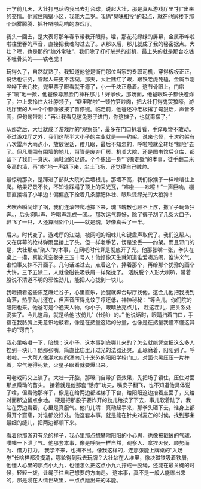 开学前几天，大壮打电话约我出去打台球。说起大壮，那是真从游戏厅里“打”出来的交情。他家住隔壁小区，我我大二岁。我俩“臭味相投”的起点，就在他家楼下那个烟雾腾腾、摇杆噼啪乱响的游戏厅。

我头一回去，是大表哥那年春节带我开眼界。嚯，那花花绿绿的屏幕，金属币哗啦啦往里吞的声音，直接把我魂勾过去了。从那以后，那儿就成了我的秘密据点。大壮？嘿，也是那的“编外常驻”，我们除了打打杀杀的街机，最上头的就是那台吃钱不吐骨头的——铁老虎！

玩得久了，自然就熟了。我知道他爸是衙门那位当家的专职司机，穿得板板正正，说话也讲究，管起人来更不含糊。那天，大壮赌红了眼，跟铁老虎死磕，金属币刚哗哗下去几枚，兜里票子眼看就干瘪了，小一千块正悬着。这节骨眼上，门帘子“唰”地一掀，他爸像尊黑脸门神杵那儿！好家伙，那场面，他爸眼珠子都快瞪炸了，冲上来拎住大壮脖领子，“噼里啪啦”一顿竹笋炒肉，把大壮打得鬼哭狼嚎，游戏厅里的人一个个都像被按了暂停键。临走前，他爸还冲老板撂了句狠话，声音不高，但句句带刺：“再让我看见这兔崽子进门，你这摊子，也就甭摆了。”

从那之后，大壮就成了游戏厅的“观察员”，最多在门口扒着看，手痒眼馋不敢动。不过游戏厅之外，我们这帮半大小子的主业就是——约架。说来也怪，十次约架有八次雷声大雨点小，放放狠话，瞪几眼，最后不知怎的，呼啦啦就全转场“探险”去了。但凡周围有围墙的地儿，甭管是废弃厂房、机关大院，还是图书馆后仓库，都留下了我们一身灰、满鞋泥的足迹。个个练出一身“飞檐走壁”的本事，徒手翻二米多高的墙，再“咚”地一声跳下来，尘土飞扬，还觉得自己贼帅。

最惊魂那次，是蹿进了部队大院的后墙根儿。那墙不高，我们像猴子一样噌噌往上爬。结果好景不长，不知谁踩塌了顶上的采光瓦，“哗啦——咔嚓！”一声巨响，棚顶直接塌了小半边！偏偏底下拴着几条膘肥体壮、眼珠泛绿光的大狼狗！

犬吠声瞬间炸了锅，我们连滚带爬地摔下来，魂飞魄散也顾不上疼，撒丫子玩命狂奔。，后头狗叫声、呼喝声乱成一团。。那次运气算好，除了裤子刮了几条大口子、鞋飞了一只，人还算囫囵个儿——就是魂，好像真丢了一半。

后来，时代变了。游戏厅的江湖，被网吧的烟味儿和键盘声取代了。我们这帮人，又在屏幕的枪林弹雨里接上了头。但一样老手艺，愣是没丢——约架。而且邪门的是，大壮那点“聚人”的本事，在网吧时代算是彻底开了光。他那张嘴一张，拳头在桌上一攥，真能凭空卷来三五十号人！他好像天生就知道谁爱凑热闹，谁讲义气，谁怕事又抹不开面子。几句话递过去，点着这个，捧着那个，再给那个犹豫的画个大饼，三下五除二，人就像磁铁吸铁屑一样聚拢了。 活脱脱个人形大喇叭，带着股说不清道不明的邪性劲儿，能把人心拢到一块儿。

我咂摸着这些陈芝麻烂谷子，心里直乐，抬腿就奔台球厅找他。这会儿他把我拽到角落，热乎劲儿还在，但声音压得比蚊子哼还低，神神秘秘：“等会儿，你们院的阳阳也来。他爸可是个通天人物，你小子，眼睛放亮点儿， 趁这茬儿，把关系处瓷实了。今儿这局，就是给他‘拔份儿’（长脸）的。” 他说话时，眼睛扫着门口，手指在我胳膊上无意识地敲着，像是在掂量这话的分量，也像是在掂量我懂不懂这其中的“窍门”。

我心里咯噔一下，暗想：这小子，这本事到底哪儿来的？怎么就能凭空把这么多人捏到一块儿？他那张嘴，简直比庙里开过光的法器还灵。正琢磨着，阳阳到了。呼啦啦，一大帮人像潮水似的涌向几十米外的阳阳学校门口。对面也黑压压一片杵着，空气绷得死紧，火星子眼看就要爆出来。

可老戏码又上演了。大壮一开腔，那嗓门自带扩音效果，先把场子镇住，压住对面那点躁动的苗头。 接着就是他那套“话疗”功夫，嘴皮子翻飞，也不知道他具体说了啥，但看他那样子，像是在给两边都递梯子下台，给阳阳这边抬着点面子，又给对面那边留点余地。 硬是把那股子要炸开的劲儿给按了下去，事儿软着陆了。我站在旁边看着，心里是真服气。他门儿清：真动起手来，那拳头砸下去，谁身上都得开个窟窿，对谁都没好处。他这套本事，就是能在针尖对麦芒的时候，找到那条最细的缝儿，把两边都顺下来。

看着他那游刃有余的样子，我心里那点想攀附阳阳的小心思，也像被戳破的气球，噗嗤一下泄了气。他那套本事，像是呼吸一样自然，观察人、拿捏火候、顺势而为、借力打力。 我学不来，也掏不出。像我这样的，连那张能上牌桌的“入场券”长啥样都没摸清，哪轮得到我去玩牌？大壮站在人堆里，像块磁铁吸着铁屑，他懂人心里的那点小九九，也懂怎么把这点小九九拧成一股绳，还能在最关键的时候，轻轻一拨，让绳子往自己想要的方向走。 这本事，真不是一般人能练出来的，那是浸在人情世故里，一点点磨出来的本能。